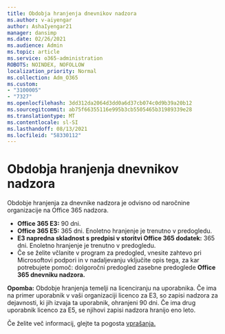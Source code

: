```yaml
---
title: Obdobja hranjenja dnevnikov nadzora
ms.author: v-aiyengar
author: AshaIyengar21
manager: dansimp
ms.date: 02/26/2021
ms.audience: Admin
ms.topic: article
ms.service: o365-administration
ROBOTS: NOINDEX, NOFOLLOW
localization_priority: Normal
ms.collection: Adm_O365
ms.custom:
- "3100005"
- "7327"
ms.openlocfilehash: 3dd312da2064d3dd0a6d37cb074c0d9b39a20b12
ms.sourcegitcommit: ab75f66355116e995b3cb5505465b31989339e28
ms.translationtype: MT
ms.contentlocale: sl-SI
ms.lasthandoff: 08/13/2021
ms.locfileid: "58330112"
---
```

# <a name="about-audit-logs-retention-periods"></a>Obdobja hranjenja dnevnikov nadzora

Obdobje hranjenja za dnevnike nadzora je odvisno od naročnine organizacije na Office 365 nadzora.

- **Office 365 E3:** 90 dni.
- **Office 365 E5:** 365 dni. Enoletno hranjenje je trenutno v predogledu.
- **E3 napredna skladnost s predpisi v storitvi Office 365 dodatek:** 365 dni. Enoletno hranjenje je trenutno v predogledu.
- Če se želite včlanite v program za predogled, vnesite zahtevo pri Microsoftovi podpori in v nadaljevanju vključite opis tega, za kar potrebujete pomoč: dolgoročni predogled zasebne predoglede **Office 365 dnevniku nadzora.**

**Opomba:** Obdobje hranjenja temelji na licenciranju na uporabnika. Če ima na primer uporabnik v vaši organizaciji licenco za E3, so zapisi nadzora za dejavnosti, ki jih izvaja ta uporabnik, ohranjeni 90 dni. Če ima drug uporabnik licenco za E5, se njihovi zapisi nadzora hranijo eno leto.

Če želite več informacij, glejte ta pogosta [vprašanja.](https://go.microsoft.com/fwlink/?linkid=2115336)